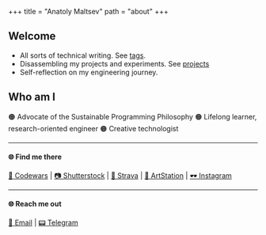 +++
title = "Anatoly Maltsev" 
path = "about"
+++

## Welcome
- All sorts of technical writing. See [tags](https://maltsev-dev.github.io/tags/).
- Disassembling my projects and experiments. See [projects](https://maltsev-dev.github.io/tags/project/)
- Self-reflection on my engineering journey. 

## Who am I
🟠 Advocate of the Sustainable Programming Philosophy
🟠 Lifelong learner, research-oriented engineer 
🟠 Creative technologist  

---
#### 🌐 Find me there
[🥋 Codewars](https://www.codewars.com/users/chemyl) | [📷 Shutterstock](https://www.shutterstock.com/ru/g/chemylinc) | [🚴 Strava](https://www.strava.com/athletes/132803223) | [🎨 ArtStation](https://www.artstation.com/chemylinc) | [🕶️ Instagram](https://www.instagram.com/chemylinc/)  

---
#### 🌐 Reach me out
[📧 Email](mailto:mr.a.maltsev@gmail.com) | [📟 Telegram](https://t.me/replicantDuke)
